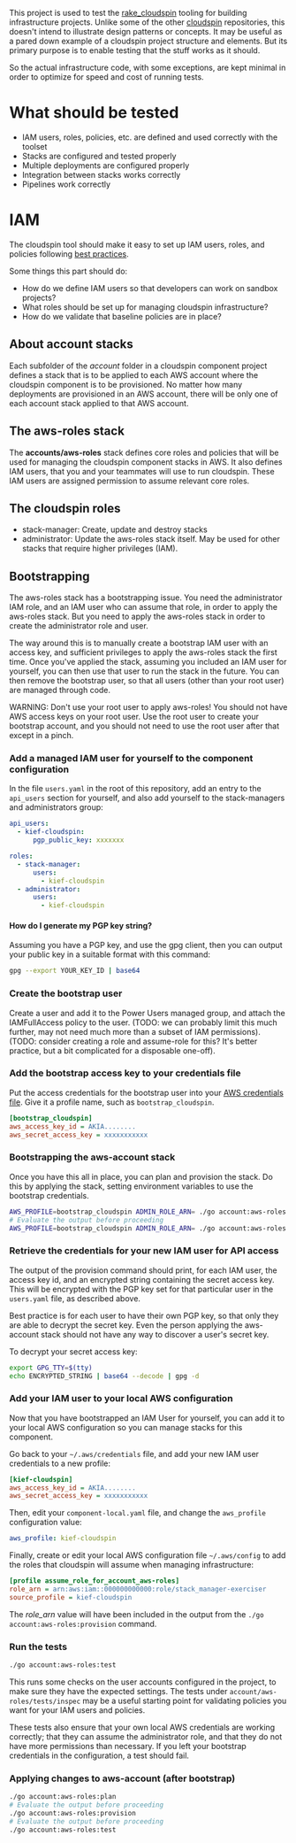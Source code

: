 
This project is used to test the [rake_cloudspin](https://github.com/cloudspinners/rake_cloudspin) tooling for building infrastructure projects. Unlike some of the other [cloudspin](https://github.com/cloudspinners) repositories, this doesn't intend to illustrate design patterns or concepts. It may be useful as a pared down example of a cloudspin project structure and elements. But its primary purpose is to enable testing that the stuff works as it should.

So the actual infrastructure code, with some exceptions, are kept minimal in order to optimize for speed and cost of running tests.


# What should be tested

- IAM users, roles, policies, etc. are defined and used correctly with the toolset
- Stacks are configured and tested properly
- Multiple deployments are configured properly
- Integration between stacks works correctly
- Pipelines work correctly


# IAM

The cloudspin tool should make it easy to set up IAM users, roles, and policies following [best practices](https://docs.aws.amazon.com/IAM/latest/UserGuide/best-practices.html). 

Some things this part should do:

- How do we define IAM users so that developers can work on sandbox projects?
- What roles should be set up for managing cloudspin infrastructure?
- How do we validate that baseline policies are in place?

## About account stacks

Each subfolder of the *account* folder in a cloudspin component project defines a stack that is to be applied to each AWS account where the cloudspin component is to be provisioned. No matter how many deployments are provisioned in an AWS account, there will be only one of each account stack applied to that AWS account.


## The aws-roles stack

The **accounts/aws-roles** stack defines core roles and policies that will be used for managing the cloudspin component stacks in AWS. It also defines IAM users, that you and your teammates will use to run cloudspin. These IAM users are assigned permission to assume relevant core roles.


## The cloudspin roles

- stack-manager: Create, update and destroy stacks
- administrator: Update the aws-roles stack itself. May be used for other stacks that require higher privileges (IAM).


## Bootstrapping

The aws-roles stack has a bootstrapping issue. You need the administrator IAM role, and an IAM user who can assume that role, in order to apply the aws-roles stack. But you need to apply the aws-roles stack in order to create the administrator role and user.

The way around this is to manually create a bootstrap IAM user with an access key, and sufficient privileges to apply the aws-roles stack the first time. Once you've applied the stack, assuming you included an IAM user for yourself, you can then use that user to run the stack in the future. You can then remove the bootstrap user, so that all users (other than your root user) are managed through code.

WARNING: Don't use your root user to apply aws-roles! You should not have AWS access keys on your root user. Use the root user to create your bootstrap account, and you should not need to use the root user after that except in a pinch.


### Add a managed IAM user for yourself to the component configuration

In the file `users.yaml` in the root of this repository, add an entry to the `api_users` section for yourself, and also add yourself to the stack-managers and administrators group:

```yaml
api_users:
  - kief-cloudspin:
      pgp_public_key: xxxxxxx

roles:
  - stack-manager:
      users:
        - kief-cloudspin
  - administrator:
      users:
        - kief-cloudspin
```


#### How do I generate my PGP key string?

Assuming you have a PGP key, and use the gpg client, then you can output your public key in a suitable format with this command:

```bash
gpg --export YOUR_KEY_ID | base64
```


### Create the bootstrap user

Create a user and add it to the Power Users managed group, and attach the IAMFullAccess policy to the user. (TODO: we can probably limit this much further, may not need much more than a subset of IAM permissions). (TODO: consider creating a role and assume-role for this? It's better practice, but a bit complicated for a disposable one-off).


### Add the bootstrap access key to your credentials file

Put the access credentials for the bootstrap user into your [AWS credentials file](https://docs.aws.amazon.com/cli/latest/userguide/cli-config-files.html). Give it a profile name, such as `bootstrap_cloudspin`.

```ini
[bootstrap_cloudspin]
aws_access_key_id = AKIA........
aws_secret_access_key = xxxxxxxxxxx
```


### Bootstrapping the aws-account stack

Once you have this all in place, you can plan and provision the stack. Do this by applying the stack, setting environment variables to use the bootstrap credentials.

```bash
AWS_PROFILE=bootstrap_cloudspin ADMIN_ROLE_ARN= ./go account:aws-roles:plan
# Evaluate the output before proceeding
AWS_PROFILE=bootstrap_cloudspin ADMIN_ROLE_ARN= ./go account:aws-roles:provision
```

### Retrieve the credentials for your new IAM user for API access

The output of the provision command should print, for each IAM user, the access key id, and an encrypted string containing the secret access key. This will be encrypted with the PGP key set for that particular user in the `users.yaml` file, as described above.

Best practice is for each user to have their own PGP key, so that only they are able to decrypt the secret key. Even the person applying the aws-account stack should not have any way to discover a user's secret key.

To decrypt your secret access key:

```bash
export GPG_TTY=$(tty)
echo ENCRYPTED_STRING | base64 --decode | gpg -d
```

### Add your IAM user to your local AWS configuration

Now that you have bootstrapped an IAM User for yourself, you can add it to your local AWS configuration so you can manage stacks for this component.

Go back to your `~/.aws/credentials` file, and add your new IAM user credentials to a new profile:

```ini
[kief-cloudspin]
aws_access_key_id = AKIA........
aws_secret_access_key = xxxxxxxxxxx
```

Then, edit your `component-local.yaml` file, and change the `aws_profile` configuration value:

```yaml
aws_profile: kief-cloudspin
```

Finally, create or edit your local AWS configuration file `~/.aws/config` to add the roles that cloudspin will assume when managing infrastructure:

```ini
[profile assume_role_for_account_aws-roles]
role_arn = arn:aws:iam::000000000000:role/stack_manager-exerciser
source_profile = kief-cloudspin
```

The *role_arn* value will have been included in the output from the `./go account:aws-roles:provision` command.


### Run the tests

```bash
./go account:aws-roles:test
```

This runs some checks on the user accounts configured in the project, to make sure they have the expected settings. The tests under `account/aws-roles/tests/inspec` may be a useful starting point for validating policies you want for your IAM users and policies.

These tests also ensure that your own local AWS credentials are working correctly; that they can assume the administrator role, and that they do not have more permissions than necessary. If you left your bootstrap credentials in the configuration, a test should fail.


### Applying changes to aws-account (after bootstrap)


```bash
./go account:aws-roles:plan
# Evaluate the output before proceeding
./go account:aws-roles:provision
# Evaluate the output before proceeding
./go account:aws-roles:test
```

